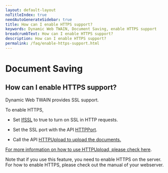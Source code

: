 ```yaml
---
layout: default-layout
noTitleIndex: true
needAutoGenerateSidebar: true
title: How can I enable HTTPS support?
keywords: Dynamic Web TWAIN, Document Saving, enable HTTPS support
breadcrumbText: How can I enable HTTPS support?
description: How can I enable HTTPS support?
permalink: /faq/enable-https-support.html
---
```


# Document Saving

## How can I enable HTTPS support?

Dynamic Web TWAIN provides SSL support.

To enable HTTPS,

- Set <a href="https://www.dynamsoft.com/web-twain/docs/info/api/WebTwain_IO.html?ver=latest#ifssl" target="_blank">IfSSL</a> to true to turn on SSL in HTTP requests.

- Set the SSL port with the API <a href="https://www.dynamsoft.com/web-twain/docs/info/api/WebTwain_IO.html?ver=latest#httpport" target="_blank">HTTPPort</a>.

- Call the API <a href="https://www.dynamsoft.com/web-twain/docs/info/api/WebTwain_IO.html?ver=latest#httpupload" target="_blank">HTTPUpload to upload the documents.

For more information on how to use HTTPUpload, please check <a href="https://www.dynamsoft.com/web-twain/docs/info/api/WebTwain_IO.html?ver=latest#httpupload" target="_blank">here</a>.

Note that if you use this feature, you need to enable HTTPS on the server. For how to enable HTTPS, please check out the manual of your webserver.
